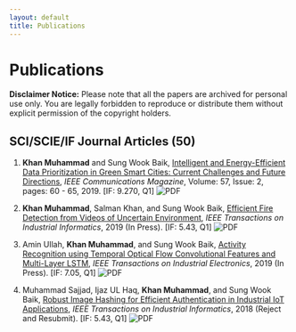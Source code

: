 ```yaml
---
layout: default
title: Publications
---
```


# Publications

**Disclaimer Notice:** Please note that all the papers are archived for personal use only. You are legally forbidden to reproduce or distribute them without explicit permission of the copyright holders.

## SCI/SCIE/IF Journal Articles (50)

1. **Khan Muhammad** and Sung Wook Baik, [Intelligent and Energy-Efficient Data Prioritization in Green Smart Cities: Current Challenges and Future Directions](https://link-to-paper1.com), *IEEE Communications Magazine*, Volume: 57, Issue: 2, pages: 60 - 65, 2019. [IF: 9.270, Q1]
   ![PDF](https://upload.wikimedia.org/wikipedia/commons/8/87/PDF_file_icon.svg)

2. **Khan Muhammad**, Salman Khan, and Sung Wook Baik, [Efficient Fire Detection from Videos of Uncertain Environment](https://link-to-paper2.com), *IEEE Transactions on Industrial Informatics*, 2019 (In Press). [IF: 5.43, Q1]
   ![PDF](https://upload.wikimedia.org/wikipedia/commons/8/87/PDF_file_icon.svg)

3. Amin Ullah, **Khan Muhammad**, and Sung Wook Baik, [Activity Recognition using Temporal Optical Flow Convolutional Features and Multi-Layer LSTM](https://link-to-paper3.com), *IEEE Transactions on Industrial Electronics*, 2019 (In Press). [IF: 7.05, Q1]
   ![PDF](https://upload.wikimedia.org/wikipedia/commons/8/87/PDF_file_icon.svg)

4. Muhammad Sajjad, Ijaz UL Haq, **Khan Muhammad**, and Sung Wook Baik, [Robust Image Hashing for Efficient Authentication in Industrial IoT Applications](https://link-to-paper4.com), *IEEE Transactions on Industrial Informatics*, 2018 (Reject and Resubmit). [IF: 5.43, Q1]
   ![PDF](https://upload.wikimedia.org/wikipedia/commons/8/87/PDF_file_icon.svg)

<!-- Add more publications as needed -->

<style>
  .publications {
    margin-bottom: 20px;
    padding-left: 10px;
    border-left: 5px solid #6c757d;
  }

  .pdf-icon {
    width: 20px;
    height: 20px;
    vertical-align: middle;
    margin-left: 5px;
  }
</style>

